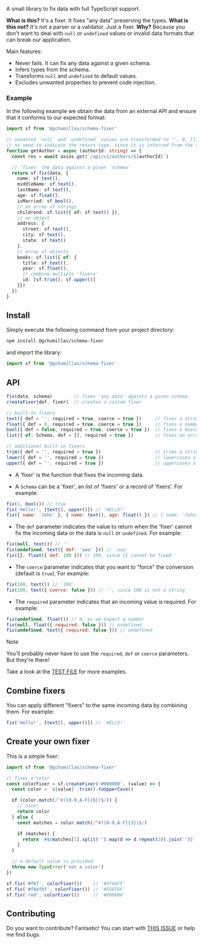 A small library to fix data with full TypeScript support.

**What is this?** It's a fixer. It fixes "any data" preserving the types. **What is this not?** It's not a parser or a validator. Just a fixer. **Why?** Because you don't want to deal with `null` or `undefined` values ​​or invalid data formats that can break our application.

Main features:

- Never fails. It can fix any data against a given schema.
- Infers types from the schema.
- Transforms `null` and `undefined` ​​to default values.
- Excludes unwanted properties to prevent code injection.

### Example

In the following example we obtain the data from an external API and ensure that it conforms to our expected format:

```ts
import sf from '@gchumillas/schema-fixer'

// unwanted `null` and `undefined` values are transformed to '', 0, [], etc.
// no need to indicate the return type, since it is inferred from the schema
function getAuthor = async (authorId: string) => {
  const res = await axios.get(`/api/v1/authors/${authorId}`)

  // 'fixes' the data against a given 'schema'
  return sf.fix(data, {
    name: sf.text(),
    middleName: sf.text(),
    lastName: sf.text(),
    age: sf.float(),
    isMarried: sf.bool(),
    // an array of strings
    childrend: sf.list({ of: sf.text() }),
    // an object
    address: {
      street: sf.text(),
      city: sf.text(),
      state: sf.text()
    },
    // array of objects
    books: sf.list({ of: {
      title: sf.text(),
      year: sf.float(),
      // combine multiple 'fixers'
      id: [sf.trim(), sf.upper()]
    }})
  })
}
```

## Install

Simply execute the following command from your project directory:

```bash
npm install @gchumillas/schema-fixer
```

and import the library:

```js
import sf from '@gchumillas/schema-fixer'
```

## API

```js
fix(data, schema)        // fixes 'any data' againts a given schema
createFixer(def, fixer)  // creates a custom fixer

// built-in fixers
text({ def = '', required = true, coerce = true })     // fixes a string
float({ def = 0, required = true, coerce = true })     // fixes a number
bool({ def = false, required = true, coerce = true })  // fixes a boolean
list({ of: Schema, def = [], required = true })        // fixes an array

// additional built-in fixers
trim({ def = '', required = true })                    // trims a string
lower({ def = '', required = true })                   // lowercases a string
upper({ def = '', required = true })                   // uppercases a string
```

- A 'fixer' is the function that fixes the incoming data.

- A `Schema` can be a 'fixer', an list of 'fixers' or a record of 'fixers'. For example:

```js
fix(1, bool()) // true
fix('Hello!', [text(), upper()]) // 'HELLO!'
fix({ name: 'John' }, { name: text(), age: float() }) // { name: 'John, age: 0 }
```

- The `def` parameter indicates the value to return when the 'fixer' cannot fix the incoming data or the data is `null` or `undefined`. For example:

```js
fix(null, text()) // ''
fix(undefined, text({ def: 'aaa' })) // 'aaa'
fix({}, float({ def: 100 })) // 100, since {} cannot be fixed
```

- The `coerce` parameter indicates that you want to "force" the conversion (default is `true`). For example:

```js
fix(100, text()) // '100'
fix(100, text({ coerce: false })) // '', since 100 is not a string
```

- The `required` parameter indicates that an incoming value is required. For example:

```js
fix(undefined, float()) // 0, as we expect a number
fix(null, float({ required: false })) // undefined
fix(undefined, text({ required: false })) // undefined
```

> [!NOTE]
> You'll probably never have to use the `required`, `def` or `coerce` parameters. But they're there!

Take a look at the [TEST FILE](./src/index.test.ts) for more examples.

## Combine fixers

You can apply different "fixers" to the same incoming data by combining them. For example:

```js
fix('Hello!', [text(), upper()]) // 'HELLO!'
```

## Create your own fixer

This is a simple fixer:

```ts
import sf from '@gchumillas/schema-fixer'

// fixes a color
const colorFixer = sf.createFixer('#000000', (value) => {
  const color = `${value}`.trim().toUpperCase()

  if (color.match(/^#([0-9,A-F]{6})$/)) {
    // nice!
    return color
  } else {
    const matches = color.match(/^#([0-9,A-F]{3})$/)

    if (matches) {
      return `#${matches[1].split('').map(d => d.repeat(2)).join('')}`
    }
  }

  // a default value is provided
  throw new TypeError('not a color')
})

sf.fix('#f6f', colorFixer())    // '#FF66FF'
sf.fix('#f6ef6f', colorFixer()) // '#F6EF6F'
sf.fix('red', colorFixer())     // '#000000'
```

## Contributing

Do you want to contribute? Fantastic! You can start with [THIS ISSUE](./issues/10) or help me find bugs.
